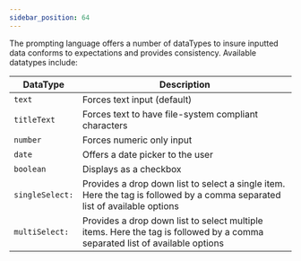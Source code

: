 ```yaml
---
sidebar_position: 64
---
```


The prompting language offers a number of dataTypes to insure inputted data conforms to expectations and provides consistency. Available datatypes include:

| DataType        | Description                                                                                                                 |
| --------------- | --------------------------------------------------------------------------------------------------------------------------- |
| `text`          | Forces text input (default)                                                                                                 |
| `titleText`     | Forces text to have file-system compliant characters                                                                        |
| `number`        | Forces numeric only input                                                                                                   |
| `date`          | Offers a date picker to the user                                                                                            |
| `boolean`       | Displays as a checkbox                                                                                                      |
| `singleSelect:` | Provides a drop down list to select a single item. Here the tag is followed by a comma separated list of available options  |
| `multiSelect:`  | Provides a drop down list to select multiple items. Here the tag is followed by a comma separated list of available options |
